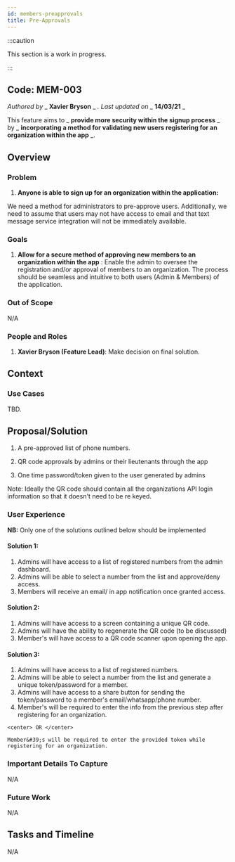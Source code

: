 ```yaml
---
id: members-preapprovals
title: Pre-Approvals
---
```


:::caution

This section is a work in progress.

:::

## Code: MEM-003

_Authored by_ _ **Xavier Bryson** _ _. Last updated on_ _ **14/03/21** _

This feature aims to _ **provide more security within the signup process** _ by _ **incorporating a method for validating new users registering for an organization within the app** _.

## Overview

### Problem

1. **Anyone is able to sign up for an organization within the application:**

We need a method for administrators to pre-approve users. Additionally, we need to assume that users may not have access to email and that text message service integration will not be immediately available.

### Goals

1. **Allow for a secure method of approving new members to an organization within the app** :
 Enable the admin to oversee the registration and/or approval of members to an organization. The process should be seamless and intuitive to both users (Admin &amp; Members) of the application.

### Out of Scope

N/A

### People and Roles

1. **Xavier Bryson (Feature Lead)**: Make decision on final solution.


## Context

### Use Cases

TBD.

## Proposal/Solution

1. A pre-approved list of phone numbers.

2. QR code approvals by admins or their lieutenants through the app

3. One time password/token given to the user generated by admins

 Note: Ideally the QR code should contain all the organizations API login information so that it doesn&#39;t need to be re keyed.

### User Experience

**NB:** Only one of the solutions outlined below should be implemented

#### Solution 1:
  1. Admins will have access to a list of registered numbers from the admin dashboard.
  2. Admins will be able to select a number from the list and approve/deny access.
  3. Members will receive an email/ in app notification once granted access.

#### Solution 2:
  1. Admins will have access to a screen containing a unique QR code.
  2. Admins will have the ability to regenerate the QR code (to be discussed)
  3. Member&#39;s will have access to a QR code scanner upon opening the app.

#### Solution 3:
  1. Admins will have access to a list of registered numbers.
  2. Admins will be able to select a number from the list and generate a unique token/password for a member.
  3. Admins will have access to a share button for sending the token/password to a member&#39;s email/whatsapp/phone number.
  4. Member&#39;s will be required to enter the info from the previous step after registering for an organization.
    
    <center> OR </center>
    
    Member&#39;s will be required to enter the provided token while registering for an organization.

### Important Details To Capture

N/A

### Future Work

N/A

## Tasks and Timeline

N/A
